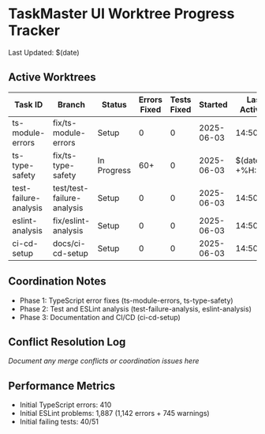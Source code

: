 # TaskMaster UI Worktree Progress Tracker

Last Updated: $(date)

## Active Worktrees

| Task ID | Branch | Status | Errors Fixed | Tests Fixed | Started | Last Activity |
|---------|--------|--------|--------------|-------------|---------|---------------|
| ts-module-errors | fix/ts-module-errors | Setup | 0 | 0 | 2025-06-03 | 14:50 |
| ts-type-safety | fix/ts-type-safety | In Progress | 60+ | 0 | 2025-06-03 | $(date +%H:%M) |
| test-failure-analysis | test/test-failure-analysis | Setup | 0 | 0 | 2025-06-03 | 14:50 |
| eslint-analysis | fix/eslint-analysis | Setup | 0 | 0 | 2025-06-03 | 14:50 |
| ci-cd-setup | docs/ci-cd-setup | Setup | 0 | 0 | 2025-06-03 | 14:50 |

## Coordination Notes

- Phase 1: TypeScript error fixes (ts-module-errors, ts-type-safety)
- Phase 2: Test and ESLint analysis (test-failure-analysis, eslint-analysis)
- Phase 3: Documentation and CI/CD (ci-cd-setup)

## Conflict Resolution Log

_Document any merge conflicts or coordination issues here_

## Performance Metrics

- Initial TypeScript errors: 410
- Initial ESLint problems: 1,887 (1,142 errors + 745 warnings)
- Initial failing tests: 40/51

